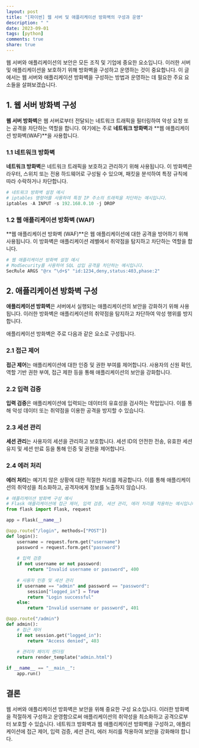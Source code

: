 ```yaml
---
layout: post
title: "[파이썬] 웹 서버 및 애플리케이션 방화벽의 구성과 운영"
description: " "
date: 2023-09-01
tags: [python]
comments: true
share: true
---
```


웹 서버와 애플리케이션의 보안은 모든 조직 및 기업에 중요한 요소입니다. 이러한 서버 및 애플리케이션을 보호하기 위해 방화벽을 구성하고 운영하는 것이 중요합니다. 이 글에서는 웹 서버와 애플리케이션 방화벽을 구성하는 방법과 운영하는 데 필요한 주요 요소들을 살펴보겠습니다.

## 1. 웹 서버 방화벽 구성

**웹 서버 방화벽**은 웹 서버로부터 전달되는 네트워크 트래픽을 필터링하여 악성 요청 또는 공격을 차단하는 역할을 합니다. 여기에는 주로 **네트워크 방화벽**과 **웹 애플리케이션 방화벽(WAF)**을 사용합니다.

### 1.1 네트워크 방화벽

**네트워크 방화벽**은 네트워크 트래픽을 보호하고 관리하기 위해 사용됩니다. 이 방화벽은 라우터, 스위치 또는 전용 하드웨어로 구성될 수 있으며, 패킷을 분석하여 특정 규칙에 따라 수락하거나 차단합니다.

```python
# 네트워크 방화벽 설정 예시
# iptables 명령어를 사용하여 특정 IP 주소의 트래픽을 차단하는 예시입니다.
iptables -A INPUT -s 192.168.0.10 -j DROP
```

### 1.2 웹 애플리케이션 방화벽 (WAF)

**웹 애플리케이션 방화벽 (WAF)**은 웹 애플리케이션에 대한 공격을 방어하기 위해 사용됩니다. 이 방화벽은 애플리케이션 레벨에서 취약점을 탐지하고 차단하는 역할을 합니다.

```python
# 웹 애플리케이션 방화벽 설정 예시
# ModSecurity를 사용하여 SQL 삽입 공격을 차단하는 예시입니다.
SecRule ARGS "@rx ^\d+$" "id:1234,deny,status:403,phase:2"
```

## 2. 애플리케이션 방화벽 구성

**애플리케이션 방화벽**은 서버에서 실행되는 애플리케이션의 보안을 강화하기 위해 사용됩니다. 이러한 방화벽은 애플리케이션의 취약점을 탐지하고 차단하여 악성 행위를 방지합니다.

애플리케이션 방화벽은 주로 다음과 같은 요소로 구성됩니다.

### 2.1 접근 제어

**접근 제어**는 애플리케이션에 대한 인증 및 권한 부여를 제어합니다. 사용자의 신원 확인, 역할 기반 권한 부여, 접근 제한 등을 통해 애플리케이션의 보안을 강화합니다.

### 2.2 입력 검증

**입력 검증**은 애플리케이션에 입력되는 데이터의 유효성을 검사하는 작업입니다. 이를 통해 악성 데이터 또는 취약점을 이용한 공격을 방지할 수 있습니다.

### 2.3 세션 관리

**세션 관리**는 사용자의 세션을 관리하고 보호합니다. 세션 ID의 안전한 전송, 유효한 세션 유지 및 세션 만료 등을 통해 인증 및 권한을 제어합니다.

### 2.4 에러 처리

**에러 처리**는 예기치 않은 상황에 대한 적절한 처리를 제공합니다. 이를 통해 애플리케이션의 취약성을 최소화하고, 공격자에게 정보를 노출하지 않습니다.

```python
# 애플리케이션 방화벽 구성 예시
# Flask 애플리케이션에 접근 제어, 입력 검증, 세션 관리, 에러 처리를 적용하는 예시입니다.
from flask import Flask, request

app = Flask(__name__)

@app.route("/login", methods=["POST"])
def login():
    username = request.form.get("username")
    password = request.form.get("password")
    
    # 입력 검증
    if not username or not password:
        return "Invalid username or password", 400
    
    # 사용자 인증 및 세션 관리
    if username == "admin" and password == "password":
        session["logged_in"] = True
        return "Login successful"
    else:
        return "Invalid username or password", 401

@app.route("/admin")
def admin():
    # 접근 제어
    if not session.get("logged_in"):
        return "Access denied", 403
    
    # 관리자 페이지 렌더링
    return render_template("admin.html")

if __name__ == "__main__":
    app.run()
```

## 결론

웹 서버와 애플리케이션 방화벽은 보안을 위해 중요한 구성 요소입니다. 이러한 방화벽을 적절하게 구성하고 운영함으로써 애플리케이션의 취약성을 최소화하고 공격으로부터 보호할 수 있습니다. 네트워크 방화벽과 웹 애플리케이션 방화벽을 구성하고, 애플리케이션에 접근 제어, 입력 검증, 세션 관리, 에러 처리를 적용하여 보안을 강화해야 합니다.